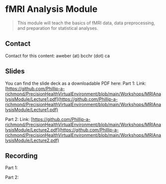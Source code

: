 # fMRI Analysis Module

> This module will teach the basics of fMRI data, data preprocessing, and preparation for statistical analyses.

## Contact

Contact for this content: aweber (at) bcchr (dot) ca

## Slides
You can find the slide deck as a downloadable PDF here: 
Part 1: Link: [https://github.com/Phillip-a-richmond/PrecisionHealthVirtualEnvironment/blob/main/Workshops/MRIAnalysisModule/Lecture1.pdf](https://github.com/Phillip-a-richmond/PrecisionHealthVirtualEnvironment/blob/main/Workshops/MRIAnalysisModule/Lecture1.pdf)

Part 2: Link: [https://github.com/Phillip-a-richmond/PrecisionHealthVirtualEnvironment/blob/main/Workshops/MRIAnalysisModule/Lecture2.pdf](https://github.com/Phillip-a-richmond/PrecisionHealthVirtualEnvironment/blob/main/Workshops/MRIAnalysisModule/Lecture2.pdf)


## Recording

Part 1:

Part 2:




